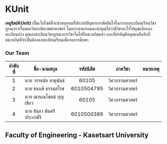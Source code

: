 # KUnit
  **เคยูนิต(KUnit)** เป็นเว็บไซต์ที่จะช่วยทุกคนที่ประสบปัญหาการตัดสินใจในการลงทะเบียนเรียนวิชาบูรณาการในมหาวิทยาลัยเกษตรศาสตร์ โดยเราสามารถแนะนำคุณได้ว่ามีวิชาอะไรให้คุณเลือกลงทะเบียนบ้าง คุณลงทะเบียนวิชาบูรณาการวิชาใดไปกี่หน่วยกิตแล้ว และที่สำคัญคือคุณเหลืออีกกี่หน่วยกิตที่จำเป็นต้องลงทะเบียนเรียนเพื่อจบการศึกษา
### Our Team
ลำดับที่ | ชื่อ-นามสกุล |  รหัสนิสิต | ภาควิชา | หมายเหตุ
:---:|---|:------:|:---:|---
1|นาย วรรธนัย สาธุพันธ์|60105|วิศวกรรมศาสตร์
2|นาย ธนบดี ธรรมสโรช|6010504795|วิศวกรรมศาสตร์
3|นาย ฌานณโชตน์ บุญเขียว|60105|วิศวกรรมศาสตร์
4|นาย ธันยา ตันศรีประภาศิริ|6010500389|วิศวกรรมศาสตร์

## Faculty of Engineering - Kasetsart University


